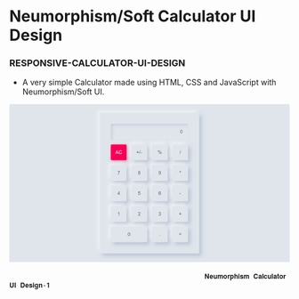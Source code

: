 # Neumorphism/Soft Calculator UI Design 

### RESPONSIVE-CALCULATOR-UI-DESIGN

- A very simple Calculator made using HTML, CSS and JavaScript with Neumorphism/Soft UI.

![Calculator ui](https://github.com/AJINKYACHAVAN5/RESPONSIVE-CALCULATOR-UI-DESIGN/blob/main/Preview1.png.png)

                                                     𝐍𝐞𝐮𝐦𝐨𝐫𝐩𝐡𝐢𝐬𝐦 𝐂𝐚𝐥𝐜𝐮𝐥𝐚𝐭𝐨𝐫 𝐔𝐈 𝐃𝐞𝐬𝐢𝐠𝐧-𝟏

